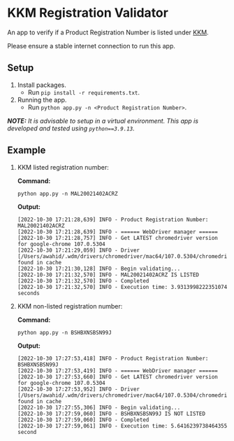 # KKM Registration Validator
An app to verify if a Product Registration Number is listed under [KKM](https://quest3plus.bpfk.gov.my/pmo2/index.php).

Please ensure a stable internet connection to run this app.

## Setup
1. Install packages.
    * Run `pip install -r requirements.txt`.
2. Running the app.
    * Run `python app.py -n <Product Registration Number>`.

***NOTE:** It is advisable to setup in a virtual environment. This app is developed and tested using `python==3.9.13`.*

## Example
1. KKM listed registration number:

   **Command:**
   ```
   python app.py -n MAL20021402ACRZ
   ```

   **Output:**
   ```
   [2022-10-30 17:21:28,639] INFO - Product Registration Number: MAL20021402ACRZ
   [2022-10-30 17:21:28,639] INFO - ====== WebDriver manager ======
   [2022-10-30 17:21:28,757] INFO - Get LATEST chromedriver version for google-chrome 107.0.5304
   [2022-10-30 17:21:29,059] INFO - Driver [/Users/awahid/.wdm/drivers/chromedriver/mac64/107.0.5304/chromedriver] found in cache
   [2022-10-30 17:21:30,128] INFO - Begin validating...
   [2022-10-30 17:21:32,570] INFO - MAL20021402ACRZ IS LISTED
   [2022-10-30 17:21:32,570] INFO - Completed
   [2022-10-30 17:21:32,570] INFO - Execution time: 3.9313998222351074 seconds
   ```
2. KKM non-listed registration number:

   **Command:**
   ```
   python app.py -n BSHBXNSBSN99J
   ```

   **Output:**
   ```
   [2022-10-30 17:27:53,418] INFO - Product Registration Number: BSHBXNSBSN99J
   [2022-10-30 17:27:53,419] INFO - ====== WebDriver manager ======
   [2022-10-30 17:27:53,660] INFO - Get LATEST chromedriver version for google-chrome 107.0.5304
   [2022-10-30 17:27:53,952] INFO - Driver [/Users/awahid/.wdm/drivers/chromedriver/mac64/107.0.5304/chromedriver] found in cache
   [2022-10-30 17:27:55,306] INFO - Begin validating...
   [2022-10-30 17:27:59,060] INFO - BSHBXNSBSN99J IS NOT LISTED
   [2022-10-30 17:27:59,060] INFO - Completed
   [2022-10-30 17:27:59,061] INFO - Execution time: 5.6416239738464355 second
   ```


